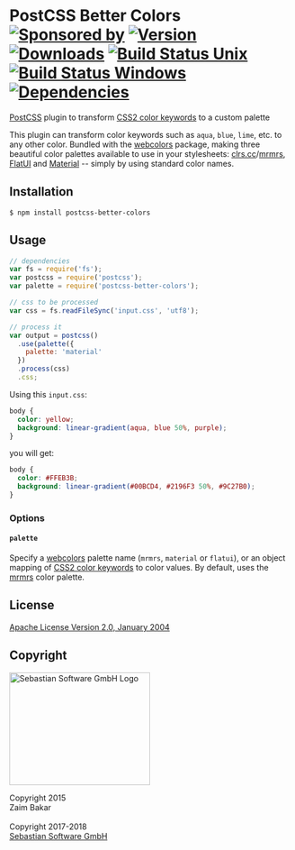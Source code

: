 # PostCSS Better Colors<br/>[![Sponsored by][sponsor-img]][sponsor] [![Version][npm-version-img]][npm] [![Downloads][npm-downloads-img]][npm] [![Build Status Unix][travis-img]][travis] [![Build Status Windows][appveyor-img]][appveyor] [![Dependencies][deps-img]][deps]

[sponsor-img]: https://img.shields.io/badge/Sponsored%20by-Sebastian%20Software-692446.svg
[sponsor]: https://www.sebastian-software.de
[deps]: https://david-dm.org/sebastian-software/postcss-better-colors
[deps-img]: https://david-dm.org/sebastian-software/postcss-better-colors.svg
[npm]: https://www.npmjs.com/package/postcss-better-colors
[npm-downloads-img]: https://img.shields.io/npm/dm/postcss-better-colors.svg
[npm-version-img]: https://img.shields.io/npm/v/postcss-better-colors.svg
[travis-img]: https://img.shields.io/travis/sebastian-software/postcss-better-colors/master.svg?branch=master&label=unix%20build
[appveyor-img]: https://img.shields.io/appveyor/ci/swernerx/postcss-better-colors/master.svg?label=windows%20build
[travis]: https://travis-ci.org/sebastian-software/postcss-better-colors
[appveyor]: https://ci.appveyor.com/project/swernerx/postcss-better-colors/branch/master


[PostCSS](https://github.com/postcss/postcss) plugin to transform [CSS2 color keywords](http://www.w3.org/TR/2011/REC-CSS2-20110607/syndata.html#value-def-color) to a custom palette

This plugin can transform color keywords such as `aqua`, `blue`, `lime`, etc.
to any other color. Bundled with the
[webcolors](https://github.com/zaim/webcolors) package, making three beautiful
color palettes available to use in your stylesheets: [clrs.cc](http://clrs.cc)/[mrmrs](https://github.com/mrmrs/colors),
[FlatUI](http://flatuicolors.co) and [Material](http://www.google.com/design/spec/style/color.html) -- simply by using standard color names.

## Installation

```
$ npm install postcss-better-colors
```

## Usage

```javascript
// dependencies
var fs = require('fs');
var postcss = require('postcss');
var palette = require('postcss-better-colors');

// css to be processed
var css = fs.readFileSync('input.css', 'utf8');

// process it
var output = postcss()
  .use(palette({
    palette: 'material'
  })
  .process(css)
  .css;
```

Using this `input.css`:

```css
body {
  color: yellow;
  background: linear-gradient(aqua, blue 50%, purple);
}
```

you will get:

```css
body {
  color: #FFEB3B;
  background: linear-gradient(#00BCD4, #2196F3 50%, #9C27B0);
}
```

### Options

#### `palette`

Specify a [webcolors](https://github.com/zaim/webcolors) palette name
(`mrmrs`, `material` or `flatui`), or an object mapping of [CSS2 color keywords](http://www.w3.org/TR/2011/REC-CSS2-20110607/syndata.html#value-def-color) to
color values. By default, uses the [mrmrs](https://github.com/mrmrs/colors)
color palette.


## License

[Apache License Version 2.0, January 2004](license)

## Copyright


<img src="https://cdn.rawgit.com/sebastian-software/sebastian-software-brand/3d93746f/sebastiansoftware-en.svg" alt="Sebastian Software GmbH Logo" width="250" height="200"/>

Copyright 2015<br/>Zaim Bakar<br/><br/>
Copyright 2017-2018<br/>[Sebastian Software GmbH](http://www.sebastian-software.de)
